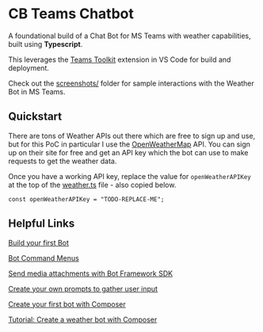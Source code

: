 # CB Teams Chatbot

A foundational build of a Chat Bot for MS Teams with weather capabilities, built using **Typescript**.

This leverages the [Teams Toolkit](https://docs.microsoft.com/en-us/microsoftteams/platform/get-started/prerequisites?tabs=vscode) extension in VS Code for build and deployment.

Check out the [screenshots/](./screenshots) folder for sample interactions with the Weather Bot in MS Teams.

## Quickstart

There are tons of Weather APIs out there which are free to sign up and use, but for this PoC in particular I use the [OpenWeatherMap](https://openweathermap.org/) API. You can sign up on their site for free and get an API key which the bot can use to make requests to get the weather data.

Once you have a working API key, replace the value for `openWeatherAPIKey` at the top of the [weather.ts](./bot/weather.ts#L4) file - also copied below.

```
const openWeatherAPIKey = "TODO-REPLACE-ME";
```

## Helpful Links

[Build your first Bot](https://docs.microsoft.com/en-us/microsoftteams/platform/get-started/first-app-bot?tabs=vscode)

[Bot Command Menus](https://docs.microsoft.com/en-us/microsoftteams/platform/bots/how-to/create-a-bot-commands-menu?tabs=desktop%2Cdotnet)

[Send media attachments with Bot Framework SDK](https://docs.microsoft.com/en-us/azure/bot-service/bot-builder-howto-add-media-attachments?view=azure-bot-service-4.0&tabs=javascript)

[Create your own prompts to gather user input](https://docs.microsoft.com/en-us/azure/bot-service/bot-builder-primitive-prompts?view=azure-bot-service-4.0&tabs=javascript)

[Create your first bot with Composer](https://docs.microsoft.com/en-us/composer/quickstart-create-bot)

[Tutorial: Create a weather bot with Composer](https://docs.microsoft.com/en-us/composer/tutorial-create-weather-bot)
